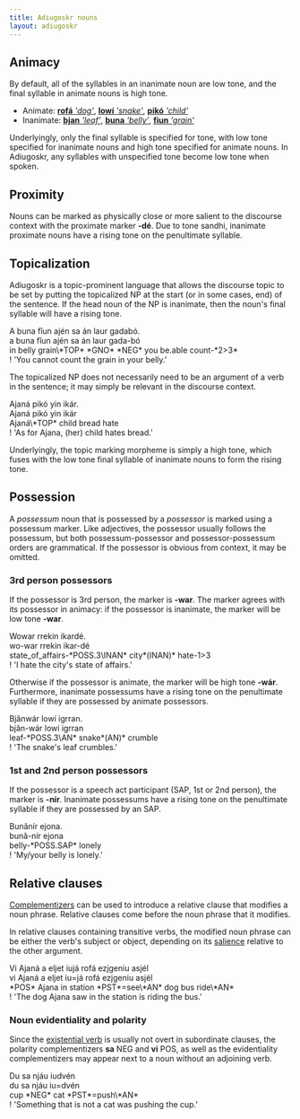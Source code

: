 ```yaml
---
title: Adiugoskr nouns
layout: adiugoskr
---
```

## Animacy
By default, all of the syllables in an inanimate noun are low tone, and the final syllable in animate nouns is high tone.

* Animate: [**rofá** *'dog'*](/adiugoskr/dictionary#dog), [**lowí** *'snake'*](/adiugoskr/dictionary#snake), [**pikó** *'child'*](/adiugoskr/dictionary#child)
* Inanimate: [**bjan** *'leaf'*](/adiugoskr/dictionary#leaf), [**buna** *'belly'*](/adiugoskr/dictionary#belly), [**fiun** *'grain'*](/adiugoskr/dictionary#grain)

Underlyingly, only the final syllable is specified for tone, with low tone specified for inanimate nouns and high tone specified for animate nouns. In Adiugoskr, any syllables with unspecified tone become low tone when spoken.

## Proximity
Nouns can be marked as physically close or more salient to the discourse context with the proximate marker **-dé**. Due to tone sandhi, inanimate proximate nouns have a rising tone on the penultimate syllable.

## Topicalization
Adiugoskr is a topic-prominent language that allows the discourse topic to be set by putting the topicalized NP at the start (or in some cases, end) of the sentence. If the head noun of the NP is inanimate, then the noun's final syllable will have a rising tone.

<div class="gloss">
  A buna fǐun ajén sa án laur gadabó.<br/>
  a buna fǐun ajén sa án laur gada-bó <br/>
  in belly grain\*TOP* *GNO* *NEG* you be.able count-*2>3* <br/>
  ! 'You cannot count the grain in your belly.'
</div>

The topicalized NP does not necessarily need to be an argument of a verb in the sentence; it may simply be relevant in the discourse context.

<div class="gloss">
  Ajaná pikó yin ikár.<br/>
  Ajaná pikó yin ikár <br/>
  Ajaná\*TOP* child bread hate <br/>
  ! 'As for Ajana, (her) child hates bread.'
</div>

Underlyingly, the topic marking morpheme is simply a high tone, which fuses with the low tone final syllable of inanimate nouns to form the rising tone.

## Possession
A *possessum* noun that is possessed by a *possessor* is marked using a possessum marker. Like adjectives, the possessor usually follows the possessum, but both possessum-possessor and possessor-possessum orders are grammatical. If the possessor is obvious from context, it may be omitted.

### 3rd person possessors
If the possessor is 3rd person, the marker is  **-war**. The marker agrees with its possessor in animacy: if the possessor is inanimate, the marker will be low tone **-war**.

<div class="gloss">
  Wowar rrekin ikardé.<br/>
  wo-war rrekin ikar-dé<br/>
  state_of_affairs-*POSS.3\INAN* city*(INAN)* hate-1>3 <br/>
  ! 'I hate the city's state of affairs.'
</div>

Otherwise if the possessor is animate, the marker will be high tone **-wár**. Furthermore, inanimate possessums have a rising tone on the penultimate syllable if they are possessed by animate possessors.

<div class="gloss">
  Bjǎnwár lowí igrran. <br/>
  bjǎn-wár lowí igrran <br/>
  leaf-*POSS.3\AN* snake*(AN)* crumble <br/>
  ! 'The snake's leaf crumbles.'
</div>

### 1st and 2nd person possessors
If the possessor is a speech act participant (SAP, 1st or 2nd person), the marker is **-nír**. Inanimate possessums have a rising tone on the penultimate syllable if they are possessed by an SAP.

<div class="gloss">
  Bunǎnír ejona. <br/>
  bunǎ-nír ejona <br/>
  belly-*POSS.SAP* lonely <br/>
  ! 'My/your belly is lonely.'
</div>

## Relative clauses
[Complementizers](/adiugoskr/complementizers) can be used to introduce a relative clause that modifies a noun phrase. Relative clauses come before the noun phrase that it modifies.

In relative clauses containing transitive verbs, the modified noun phrase can be either the verb's subject or object, depending on its [salience](/adiugoskr/verbs#morphosyntactic-alignment) relative to the other argument.

<div class="gloss">
  Vi Ajaná a eljet iujá rofá ezjgeniu asjél<br/>
  vi Ajaná a eljet iu=já rofá ezjgeniu asjél<br/>
  *POS* Ajana in station *PST*=see\*AN* dog bus ride\*AN* <br/>
  ! 'The dog Ajana saw in the station is riding the bus.'
</div>

### Noun evidentiality and polarity
Since the [existential verb](/adiugoskr/verbs#existential-verb) is usually not overt in subordinate clauses, the polarity complementizers **sa** <small-caps>NEG</small-caps> and **vi** <small-caps>POS</small-caps>, as well as the evidentiality complementizers may appear next to a noun without an adjoining verb.

<div class="gloss">
  Du sa njáu iudvén <br/>
  du sa njáu iu=dvén <br/>
  cup *NEG* cat *PST*=push\*AN* <br/>
  ! 'Something that is not a cat was pushing the cup.'
</div>